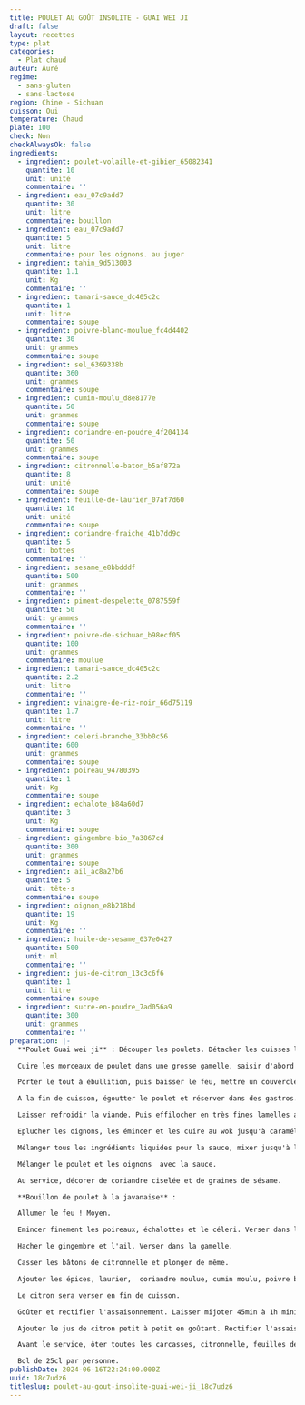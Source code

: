 ```yaml
---
title: POULET AU GOÛT INSOLITE - GUAI WEI JI
draft: false
layout: recettes
type: plat
categories:
  - Plat chaud
auteur: Auré
regime:
  - sans-gluten
  - sans-lactose
region: Chine - Sichuan
cuisson: Oui
temperature: Chaud
plate: 100
check: Non
checkAlwaysOk: false
ingredients:
  - ingredient: poulet-volaille-et-gibier_65082341
    quantite: 10
    unit: unité
    commentaire: ''
  - ingredient: eau_07c9add7
    quantite: 30
    unit: litre
    commentaire: bouillon
  - ingredient: eau_07c9add7
    quantite: 5
    unit: litre
    commentaire: pour les oignons. au juger
  - ingredient: tahin_9d513003
    quantite: 1.1
    unit: Kg
    commentaire: ''
  - ingredient: tamari-sauce_dc405c2c
    quantite: 1
    unit: litre
    commentaire: soupe
  - ingredient: poivre-blanc-moulue_fc4d4402
    quantite: 30
    unit: grammes
    commentaire: soupe
  - ingredient: sel_6369338b
    quantite: 360
    unit: grammes
    commentaire: soupe
  - ingredient: cumin-moulu_d8e8177e
    quantite: 50
    unit: grammes
    commentaire: soupe
  - ingredient: coriandre-en-poudre_4f204134
    quantite: 50
    unit: grammes
    commentaire: soupe
  - ingredient: citronnelle-baton_b5af872a
    quantite: 8
    unit: unité
    commentaire: soupe
  - ingredient: feuille-de-laurier_07af7d60
    quantite: 10
    unit: unité
    commentaire: soupe
  - ingredient: coriandre-fraiche_41b7dd9c
    quantite: 5
    unit: bottes
    commentaire: ''
  - ingredient: sesame_e8bbdddf
    quantite: 500
    unit: grammes
    commentaire: ''
  - ingredient: piment-despelette_0787559f
    quantite: 50
    unit: grammes
    commentaire: ''
  - ingredient: poivre-de-sichuan_b98ecf05
    quantite: 100
    unit: grammes
    commentaire: moulue
  - ingredient: tamari-sauce_dc405c2c
    quantite: 2.2
    unit: litre
    commentaire: ''
  - ingredient: vinaigre-de-riz-noir_66d75119
    quantite: 1.7
    unit: litre
    commentaire: ''
  - ingredient: celeri-branche_33bb0c56
    quantite: 600
    unit: grammes
    commentaire: soupe
  - ingredient: poireau_94780395
    quantite: 1
    unit: Kg
    commentaire: soupe
  - ingredient: echalote_b84a60d7
    quantite: 3
    unit: Kg
    commentaire: soupe
  - ingredient: gingembre-bio_7a3867cd
    quantite: 300
    unit: grammes
    commentaire: soupe
  - ingredient: ail_ac8a27b6
    quantite: 5
    unit: tête·s
    commentaire: soupe
  - ingredient: oignon_e8b218bd
    quantite: 19
    unit: Kg
    commentaire: ''
  - ingredient: huile-de-sesame_037e0427
    quantite: 500
    unit: ml
    commentaire: ''
  - ingredient: jus-de-citron_13c3c6f6
    quantite: 1
    unit: litre
    commentaire: soupe
  - ingredient: sucre-en-poudre_7ad056a9
    quantite: 300
    unit: grammes
    commentaire: ''
preparation: |-
  **Poulet Guai wei ji** : Découper les poulets. Détacher les cuisses le long du tronc. Entailler d’abord la peau puis coupe à hauteur de l’articulation.  Détacher les ailes du tronc de la même manière que les cuisses. Laisser les ailes entières. Détacher la poitrine des deux côtés, en coupant prudemment le long du sternum. Garder les carcasses.

  Cuire les morceaux de poulet dans une grosse gamelle, saisir d'abord le côté peau à feu vif, pendant 5 min environ, puis les retourner.  Benner les carcasses et couvrir avec l'eau froide (quantités du bouillon). Saler.

  Porter le tout à ébullition, puis baisser le feu, mettre un couvercle et laisser cuire à feu doux pendant 30min.

  A la fin de cuisson, égoutter le poulet et réserver dans des gastros. Garder le bouillon dans la gamelle et y replonger les carcasses. 

  Laisser refroidir la viande. Puis effilocher en très fines lamelles avec les mains.

  Eplucher les oignons, les émincer et les cuire au wok jusqu'à caramélisation. Saler.

  Mélanger tous les ingrédients liquides pour la sauce, mixer jusqu'à l'incorporation totale de sauce. La consistance doit être celle d'une pâte à crêpe, si ce n'est pas le cas, allonger avec de l'eau. Incorporer à la fin le sucre, les baies de Sichuan moulues et le piment d'Espelette.

  Mélanger le poulet et les oignons  avec la sauce.

  Au service, décorer de coriandre ciselée et de graines de sésame.

  **Bouillon de poulet à la javanaise** :

  Allumer le feu ! Moyen.

  Emincer finement les poireaux, échalottes et le céleri. Verser dans le bouillon avec les carcasses. 

  Hacher le gingembre et l'ail. Verser dans la gamelle. 

  Casser les bâtons de citronnelle et plonger de même.

  Ajouter les épices, laurier,  coriandre moulue, cumin moulu, poivre blanc, sel ainsi que la sauce tamari.

  Le citron sera verser en fin de cuisson.

  Goûter et rectifier l'assaisonnement. Laisser mijoter 45min à 1h minimum.

  Ajouter le jus de citron petit à petit en goûtant. Rectifier l'assaisonnement.

  Avant le service, ôter toutes les carcasses, citronnelle, feuilles de laurier.

  Bol de 25cl par personne.
publishDate: 2024-06-16T22:24:00.000Z
uuid: 18c7udz6
titleslug: poulet-au-gout-insolite-guai-wei-ji_18c7udz6
---
```

